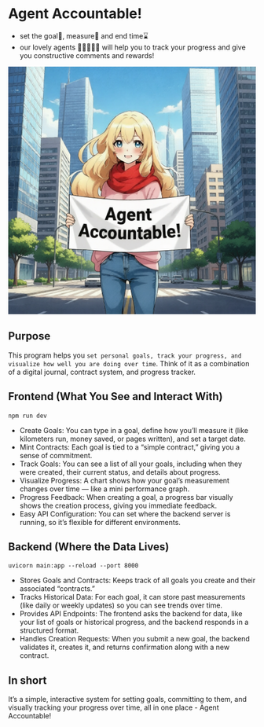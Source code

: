# Agent Accountable!
- set the goal🎯, measure📏 and end time⌛
- our lovely agents 🐷🐯🐻🐱🐮 will help you to track your progress and give you constructive comments and rewards!

![banner](./banner.png)

## Purpose
This program helps you `set personal goals, track your progress, and visualize how well you are doing over time`. Think of it as a combination of a digital journal, contract system, and progress tracker.

## Frontend (What You See and Interact With)
```
npm run dev
```
- Create Goals: You can type in a goal, define how you’ll measure it (like kilometers run, money saved, or pages written), and set a target date.
- Mint Contracts: Each goal is tied to a “simple contract,” giving you a sense of commitment.
- Track Goals: You can see a list of all your goals, including when they were created, their current status, and details about progress.
- Visualize Progress: A chart shows how your goal’s measurement changes over time — like a mini performance graph.
- Progress Feedback: When creating a goal, a progress bar visually shows the creation process, giving you immediate feedback.
- Easy API Configuration: You can set where the backend server is running, so it’s flexible for different environments.

## Backend (Where the Data Lives)
```
uvicorn main:app --reload --port 8000
```
- Stores Goals and Contracts: Keeps track of all goals you create and their associated “contracts.”
- Tracks Historical Data: For each goal, it can store past measurements (like daily or weekly updates) so you can see trends over time.
- Provides API Endpoints: The frontend asks the backend for data, like your list of goals or historical progress, and the backend responds in a structured format.
- Handles Creation Requests: When you submit a new goal, the backend validates it, creates it, and returns confirmation along with a new contract.

## In short
It’s a simple, interactive system for setting goals, committing to them, and visually tracking your progress over time, all in one place - Agent Accountable!
